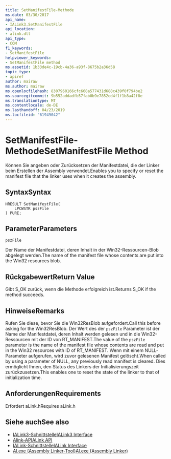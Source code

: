 ```yaml
---
title: SetManifestFile-Methode
ms.date: 03/30/2017
api_name:
- IALink3.SetManifestFile
api_location:
- alink.dll
api_type:
- COM
f1_keywords:
- SetManifestFile
helpviewer_keywords:
- SetManifestFile method
ms.assetid: 1b33de4c-19cb-4a36-a93f-8675b2a36d58
topic_type:
- apiref
author: mairaw
ms.author: mairaw
ms.openlocfilehash: 8307960166cfc668a577431d688c439f0f794be2
ms.sourcegitcommit: 9b552addadfb57fab0b9e7852ed4f1f1b8a42f8e
ms.translationtype: MT
ms.contentlocale: de-DE
ms.lasthandoff: 04/23/2019
ms.locfileid: "61949042"
---
```

# <a name="setmanifestfile-method"></a><span data-ttu-id="24bf7-102">SetManifestFile-Methode</span><span class="sxs-lookup"><span data-stu-id="24bf7-102">SetManifestFile Method</span></span>
<span data-ttu-id="24bf7-103">Können Sie angeben oder Zurücksetzen der Manifestdatei, die der Linker beim Erstellen der Assembly verwendet.</span><span class="sxs-lookup"><span data-stu-id="24bf7-103">Enables you to specify or reset the manifest file that the linker uses when it creates the assembly.</span></span>  
  
## <a name="syntax"></a><span data-ttu-id="24bf7-104">Syntax</span><span class="sxs-lookup"><span data-stu-id="24bf7-104">Syntax</span></span>  
  
```  
HRESULT SetManifestFile(  
    LPCWSTR pszFile  
) PURE;  
```  
  
## <a name="parameters"></a><span data-ttu-id="24bf7-105">Parameter</span><span class="sxs-lookup"><span data-stu-id="24bf7-105">Parameters</span></span>  
 `pszFile`  
  
 <span data-ttu-id="24bf7-106">Der Name der Manifestdatei, deren Inhalt in der Win32-Ressourcen-Blob abgelegt werden.</span><span class="sxs-lookup"><span data-stu-id="24bf7-106">The name of the manifest file whose contents are put into the Win32 resources blob.</span></span>  
  
## <a name="return-value"></a><span data-ttu-id="24bf7-107">Rückgabewert</span><span class="sxs-lookup"><span data-stu-id="24bf7-107">Return Value</span></span>  
 <span data-ttu-id="24bf7-108">Gibt S_OK zurück, wenn die Methode erfolgreich ist.</span><span class="sxs-lookup"><span data-stu-id="24bf7-108">Returns S_OK if the method succeeds.</span></span>  
  
## <a name="remarks"></a><span data-ttu-id="24bf7-109">Hinweise</span><span class="sxs-lookup"><span data-stu-id="24bf7-109">Remarks</span></span>  
 <span data-ttu-id="24bf7-110">Rufen Sie diese, bevor Sie die Win32ResBlob aufgefordert.</span><span class="sxs-lookup"><span data-stu-id="24bf7-110">Call this before asking for the Win32ResBlob.</span></span> <span data-ttu-id="24bf7-111">Der Wert des der `pszFile` Parameter ist der Name der Manifestdatei, deren Inhalt werden gelesen und in die Win32-Ressourcen mit der ID von RT_MANIFEST.</span><span class="sxs-lookup"><span data-stu-id="24bf7-111">The value of the `pszFile` parameter is the name of the manifest file whose contents are read and put in the Win32 resources with ID of RT_MANIFEST.</span></span> <span data-ttu-id="24bf7-112">Wenn mit einem NULL-Parameter aufgerufen, wird zuvor gelesenen Manifest gelöscht.</span><span class="sxs-lookup"><span data-stu-id="24bf7-112">When called by using a parameter of NULL, any previously read manifest is cleared.</span></span> <span data-ttu-id="24bf7-113">Dies ermöglicht Ihnen, den Status des Linkers der Initialisierungszeit zurückzusetzen.</span><span class="sxs-lookup"><span data-stu-id="24bf7-113">This enables one to reset the state of the linker to that of initialization time.</span></span>  
  
## <a name="requirements"></a><span data-ttu-id="24bf7-114">Anforderungen</span><span class="sxs-lookup"><span data-stu-id="24bf7-114">Requirements</span></span>  
 <span data-ttu-id="24bf7-115">Erfordert aLink.h</span><span class="sxs-lookup"><span data-stu-id="24bf7-115">Requires aLink.h</span></span>  
  
## <a name="see-also"></a><span data-ttu-id="24bf7-116">Siehe auch</span><span class="sxs-lookup"><span data-stu-id="24bf7-116">See also</span></span>

- [<span data-ttu-id="24bf7-117">IALink3-Schnittstelle</span><span class="sxs-lookup"><span data-stu-id="24bf7-117">IALink3 Interface</span></span>](../../../../docs/framework/unmanaged-api/alink/ialink3-interface.md)
- [<span data-ttu-id="24bf7-118">Alink-API</span><span class="sxs-lookup"><span data-stu-id="24bf7-118">ALink API</span></span>](../../../../docs/framework/unmanaged-api/alink/index.md)
- [<span data-ttu-id="24bf7-119">IALink-Schnittstelle</span><span class="sxs-lookup"><span data-stu-id="24bf7-119">IALink Interface</span></span>](../../../../docs/framework/unmanaged-api/alink/ialink-interface.md)
- [<span data-ttu-id="24bf7-120">Al.exe (Assembly Linker-Tool)</span><span class="sxs-lookup"><span data-stu-id="24bf7-120">Al.exe (Assembly Linker)</span></span>](../../../../docs/framework/tools/al-exe-assembly-linker.md)
